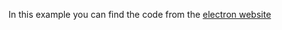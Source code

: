 In this example you can find the code from the [electron website](https://www.electronjs.org/docs/latest/tutorial/tutorial-first-app)